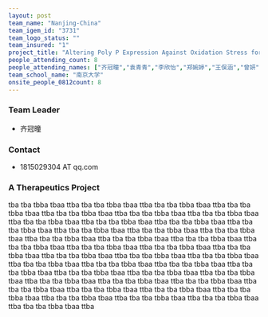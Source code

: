 ```yaml
---
layout: post
team_name: "Nanjing-China"
team_igem_id: "3731"
team_logo_status: ""
team_insured: "1"
project_title: "Altering Poly P Expression Against Oxidation Stress for the Modulation of Gut Microbiome"
people_attending_count: 8
people_attending_names: ["齐冠曈","袁青青","李欣怡","郑婉婷","王俣涵","曾妍","胡鑫娜","赵嫣然"]
team_school_name: "南京大学"
onsite_people_0812count: 8
---
```



### Team Leader
* 齐冠曈

### Contact
* 1815029304 AT qq.com

### A Therapeutics Project

tba tba tbba tbaa ttba tba tba tbba tbaa ttba tba tba tbba tbaa ttba tba tba tbba tbaa ttba tba tba tbba tbaa ttba tba tba tbba tbaa ttba tba tba tbba tbaa ttba tba tba tbba tbaa ttba tba tba tbba tbaa ttba tba tba tbba tbaa ttba tba tba tbba tbaa ttba tba tba tbba tbaa ttba tba tba tbba tbaa ttba tba tba tbba tbaa ttba tba tba tbba tbaa ttba tba tba tbba tbaa ttba tba tba tbba tbaa ttba tba tba tbba tbaa ttba tba tba tbba tbaa ttba tba tba tbba tbaa ttba tba tba tbba tbaa ttba tba tba tbba tbaa ttba tba tba tbba tbaa ttba tba tba tbba tbaa ttba tba tba tbba tbaa ttba tba tba tbba tbaa ttba tba tba tbba tbaa ttba tba tba tbba tbaa ttba tba tba tbba tbaa ttba tba tba tbba tbaa ttba tba tba tbba tbaa ttba tba tba tbba tbaa ttba tba tba tbba tbaa ttba tba tba tbba tbaa ttba tba tba tbba tbaa ttba tba tba tbba tbaa ttba tba tba tbba tbaa ttba tba tba tbba tbaa ttba tba tba tbba tbaa ttba tba tba tbba tbaa ttba tba tba tbba tbaa ttba tba tba tbba tbaa ttba 
